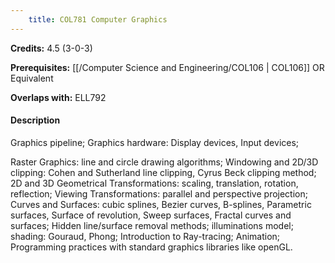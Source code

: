 ```yaml
---
    title: COL781 Computer Graphics
---
```

**Credits:** 4.5 (3-0-3)



**Prerequisites:** [[/Computer Science and Engineering/COL106 | COL106]] OR Equivalent

**Overlaps with:** ELL792

#### Description 
Graphics pipeline; Graphics hardware: Display devices, Input devices;

Raster Graphics: line and circle drawing algorithms; Windowing and 2D/3D clipping: Cohen and Sutherland line clipping, Cyrus Beck clipping method; 2D and 3D Geometrical Transformations: scaling, translation, rotation, reflection; Viewing Transformations: parallel and perspective projection; Curves and Surfaces: cubic splines, Bezier curves, B-splines, Parametric surfaces, Surface of revolution, Sweep surfaces, Fractal curves and surfaces; Hidden line/surface removal methods; illuminations model; shading: Gouraud, Phong; Introduction to Ray-tracing; Animation; Programming practices with standard graphics libraries like openGL.